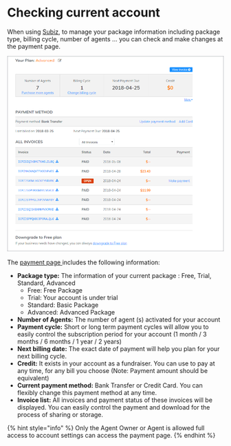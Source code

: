 # Checking current account

When using [Subiz](https://subiz.com/en%20), to manage your package information including package type, billing cycle, number of agents ... you can check and make changes at the payment page.

![Payment Page](../.gitbook/assets/payment-page.png)

The [payment page ](https://app.subiz.com/payment-home)includes the following information:

* **Package type:** The information of your current package : Free, Trial, Standard, Advanced
  * Free: Free Package
  * Trial: Your account is under trial
  * Standard: Basic Package
  * Advanced: Advanced Package
* **Number of Agents:** The number of agent \(s\) activated for your account
* **Payment cycle:** Short or long term payment cycles will allow you to easily control the subscription period for your account \(1 month / 3 months / 6 months / 1 year / 2 years\)
* **Next billing date:** The exact date of payment will help you plan for your next billing cycle.
* **Credit:** It exists in your account as a fundraiser. You can use to pay at any time, for any bill you choose \(Note: Payment amount should be equivalent\)
* **Current payment method:** Bank Transfer or Credit Card. You can flexibly change this payment method at any time.
* **Invoice list:** All  invoices and payment status of these invoices will be displayed. You can easily control the payment and download for the process of sharing or storage.

{% hint style="info" %}
Only the Agent Owner or Agent is allowed full access to account settings can access the payment page.
{% endhint %}

